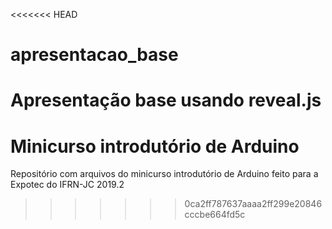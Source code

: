 <<<<<<< HEAD
# apresentacao_base
Apresentação base usando reveal.js
=======
# Minicurso introdutório de Arduino

Repositório com arquivos do minicurso introdutório de Arduino feito para a Expotec do IFRN-JC 2019.2
>>>>>>> 0ca2ff787637aaaa2ff299e20846cccbe664fd5c
